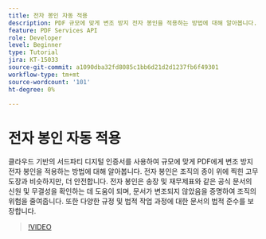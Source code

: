 ```yaml
---
title: 전자 봉인 자동 적용
description: PDF 규모에 맞게 변조 방지 전자 봉인을 적용하는 방법에 대해 알아봅니다.
feature: PDF Services API
role: Developer
level: Beginner
type: Tutorial
jira: KT-15033
source-git-commit: a1090dba32fd8085c1bb6d21d2d1237fb6f49301
workflow-type: tm+mt
source-wordcount: '101'
ht-degree: 0%

---
```


# 전자 봉인 자동 적용

클라우드 기반의 서드파티 디지털 인증서를 사용하여 규모에 맞게 PDF에게 변조 방지 전자 봉인을 적용하는 방법에 대해 알아봅니다. 전자 봉인은 조직의 종이 위에 찍힌 고무 도장과 비슷하지만, 더 안전합니다. 전자 봉인은 송장 및 재무제표와 같은 공식 문서의 신원 및 무결성을 확인하는 데 도움이 되며, 문서가 변조되지 않았음을 증명하여 조직의 위험을 줄여줍니다. 또한 다양한 규정 및 법적 작업 과정에 대한 문서의 법적 준수를 보장합니다.

>[!VIDEO](https://video.tv.adobe.com/v/3428346?hidetitle=true)
